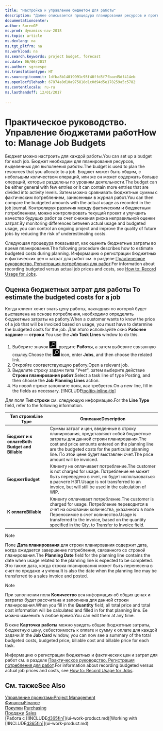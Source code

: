 ```yaml
---
title: "Настройка и управление бюджетом для работы"
description: "Далее описывается процедура планирования ресурсов и прогнозирования и контроля себестоимости для проекта путем настройки бюджета для каждой работы."
documentationcenter: 
author: SorenGP
ms.prod: dynamics-nav-2018
ms.topic: article
ms.devlang: na
ms.tgt_pltfrm: na
ms.workload: na
ms.search.keywords: project budget, forecast
ms.date: 06/06/2017
ms.author: sgroespe
ms.translationtype: HT
ms.sourcegitcommit: 1dfba8b14019991c95f40ffd5f7fbaed5df414eb
ms.openlocfilehash: 67874a8d10a975818d1c0d94d5e178259a5c5782
ms.contentlocale: ru-ru
ms.lasthandoff: 12/01/2017

---
```

# <a name="how-to-manage-job-budgets"></a><span data-ttu-id="4124f-103">Практическое руководство. Управление бюджетами работ</span><span class="sxs-lookup"><span data-stu-id="4124f-103">How to: Manage Job Budgets</span></span>
<span data-ttu-id="4124f-104">Бюджет можно настроить для каждой работы.</span><span class="sxs-lookup"><span data-stu-id="4124f-104">You can set up a budget for each job.</span></span> <span data-ttu-id="4124f-105">Бюджет необходим для планирования ресурсов, выделенных для выполнения работы.</span><span class="sxs-lookup"><span data-stu-id="4124f-105">The budget is used to plan the resources that you allocate to a job.</span></span> <span data-ttu-id="4124f-106">Бюджет может быть общим, с небольшим количеством операций, или же он может содержать больше операций, которые разделены по уровням деятельности.</span><span class="sxs-lookup"><span data-stu-id="4124f-106">The budget can be either general with few entries or it can contain more entries that are divided into activity levels.</span></span> <span data-ttu-id="4124f-107">Затем можно сравнивать бюджетные суммы с фактическим потреблением, занесенным в журнал работ.</span><span class="sxs-lookup"><span data-stu-id="4124f-107">You can then compare the budgeted amounts with the actual usage as recorded in the job journal.</span></span> <span data-ttu-id="4124f-108">Контролируя различия между фактическим и бюджетным потреблением, можно контролировать текущий проект и улучшить качество будущих работ за счет снижения риска неправильной оценки затрат.</span><span class="sxs-lookup"><span data-stu-id="4124f-108">By monitoring differences between actual usage and budgeted usage, you can control an ongoing project and improve the quality of future jobs by reducing the risk of underestimating costs.</span></span>

<span data-ttu-id="4124f-109">Следующая процедура показывает, как оценить бюджетные затраты во время планирования.</span><span class="sxs-lookup"><span data-stu-id="4124f-109">The following procedure describes how to estimate budgeted costs during planning.</span></span> <span data-ttu-id="4124f-110">Информацию о регистрации бюджетных и фактических цен и затрат для работ см. в разделе [Практическое руководство. Регистрация потребления для работ](projects-how-record-job-usage.md).</span><span class="sxs-lookup"><span data-stu-id="4124f-110">For information about recording budgeted versus actual job prices and costs, see [How to: Record Usage for Jobs](projects-how-record-job-usage.md).</span></span>  

## <span data-ttu-id="4124f-111"><a name="JobBudgetCosts"></a> Оценка бюджетных затрат для работы</span><span class="sxs-lookup"><span data-stu-id="4124f-111"><a name="JobBudgetCosts"></a> To estimate the budgeted costs for a job</span></span>
<span data-ttu-id="4124f-112">Когда клиент хочет знать цену работы, накладная по которой будет выставлена на основе потребления, необходимо определить бюджетные затраты на работу.</span><span class="sxs-lookup"><span data-stu-id="4124f-112">When a customer wants to know the price of a job that will be invoiced based on usage, you must have to determine the budgeted costs for the job.</span></span> <span data-ttu-id="4124f-113">Для этого используйте окно **Рабочее задание — строки**.</span><span class="sxs-lookup"><span data-stu-id="4124f-113">You use the **Job Task Lines** window to do this.</span></span>

1. <span data-ttu-id="4124f-114">Выберите значок ![Поиск страницы или отчета](media/ui-search/search_small.png "Значок поиска страницы или отчета"), введите **Работы**, а затем выберите связанную ссылку.</span><span class="sxs-lookup"><span data-stu-id="4124f-114">Choose the ![Search for Page or Report](media/ui-search/search_small.png "Search for Page or Report icon") icon, enter **Jobs**, and then choose the related link.</span></span>  
2. <span data-ttu-id="4124f-115">Откройте соответствующую работу.</span><span class="sxs-lookup"><span data-stu-id="4124f-115">Open a relevant job.</span></span>
3. <span data-ttu-id="4124f-116">Выделите строку задачи типа "Учет", затем выберите действие **Строки планирования работ**.</span><span class="sxs-lookup"><span data-stu-id="4124f-116">Select a task line of type Posting, and then choose the **Job Planning Lines** action.</span></span>
4. <span data-ttu-id="4124f-117">На новой строке заполните поля, как требуется.</span><span class="sxs-lookup"><span data-stu-id="4124f-117">On a new line, fill in the fields as necessary.</span></span> [!INCLUDE[tooltip-inline-tip](includes/tooltip-inline-tip_md.md)]   

<span data-ttu-id="4124f-118">Для поля **Тип строки** см. следующую информацию.</span><span class="sxs-lookup"><span data-stu-id="4124f-118">For the **Line Type** field, refer to the following information.</span></span>  

| <span data-ttu-id="4124f-119">Тип строки</span><span class="sxs-lookup"><span data-stu-id="4124f-119">Line Type</span></span> | <span data-ttu-id="4124f-120">Описание</span><span class="sxs-lookup"><span data-stu-id="4124f-120">Description</span></span> |
| --- | --- |
| <span data-ttu-id="4124f-121">**Бюджет и к оплате**</span><span class="sxs-lookup"><span data-stu-id="4124f-121">**Both Budget and Billable**</span></span> |<span data-ttu-id="4124f-122">Суммы затрат и цен, введенные в строку планирования, представляют собой бюджетные затраты для данной строки планирования.</span><span class="sxs-lookup"><span data-stu-id="4124f-122">The cost and price amounts entered on the planning line are the budgeted costs for the particular planning line.</span></span> <span data-ttu-id="4124f-123">По этой цене будет выставлен счет.</span><span class="sxs-lookup"><span data-stu-id="4124f-123">The price amount will be invoiced.</span></span> |
| <span data-ttu-id="4124f-124">**Бюджет**</span><span class="sxs-lookup"><span data-stu-id="4124f-124">**Budget**</span></span> |<span data-ttu-id="4124f-125">Клиенту не оплачивает потребление.</span><span class="sxs-lookup"><span data-stu-id="4124f-125">The customer is not charged for usage.</span></span> <span data-ttu-id="4124f-126">Потребление не может быть переведено в счет, но будет использоваться в расчете НЗП.</span><span class="sxs-lookup"><span data-stu-id="4124f-126">Usage is not transferred to an invoice, but will still be used in the calculation of WIP.</span></span> |
| <span data-ttu-id="4124f-127">**К оплате**</span><span class="sxs-lookup"><span data-stu-id="4124f-127">**Billable**</span></span> |<span data-ttu-id="4124f-128">Клиенту оплачивает потребление.</span><span class="sxs-lookup"><span data-stu-id="4124f-128">The customer is charged for usage.</span></span> <span data-ttu-id="4124f-129">Потребление переводится в счет на основании количества, указанного в поле Переносимое в счет количество.</span><span class="sxs-lookup"><span data-stu-id="4124f-129">Usage is transferred to the invoice, based on the quantity specified in the Qty. to Transfer to Invoice field.</span></span> |

> [!NOTE]  
>   <span data-ttu-id="4124f-130">Поле **Дата планирования** для строки планирования содержит дата, когда ожидается завершение потребления, связанного со строкой планирования.</span><span class="sxs-lookup"><span data-stu-id="4124f-130">The **Planning Date** field for the planning line contains the date when usage related to the planning line is expected to be completed.</span></span> <span data-ttu-id="4124f-131">Это также дата, когда строка планирования может быть перенесена в счет по продаже и учтена.</span><span class="sxs-lookup"><span data-stu-id="4124f-131">It is also the date when the planning line may be transferred to a sales invoice and posted.</span></span>  

> [!NOTE]  
>   <span data-ttu-id="4124f-132">При заполнении поля **Количество** вся информация об общих ценах и затратах будет рассчитана и заполнена для данной строки планирования.</span><span class="sxs-lookup"><span data-stu-id="4124f-132">When you fill in the **Quantity** field, all total price and total cost information will be calculated and filled in for that planning line.</span></span> <span data-ttu-id="4124f-133">Ее можно изменить в любое время.</span><span class="sxs-lookup"><span data-stu-id="4124f-133">You can edit them at any time.</span></span>

<span data-ttu-id="4124f-134">В окне **Карточка работы** можно увидеть общие бюджетные затраты, бюджетную цену, себестоимость к оплате и сумму к оплате для каждой задачи.</span><span class="sxs-lookup"><span data-stu-id="4124f-134">In the **Job Card** window, you can now see a summary of the total budgeted costs, budgeted price, billable cost and billable price for each task.</span></span>

<span data-ttu-id="4124f-135">Информацию о регистрации бюджетных и фактических цен и затрат для работ см. в разделе [Практическое руководство. Регистрация потребления для работ](projects-how-record-job-usage.md).</span><span class="sxs-lookup"><span data-stu-id="4124f-135">For information about recording budgeted versus actual job prices and costs, see [How to: Record Usage for Jobs](projects-how-record-job-usage.md).</span></span>

## <a name="see-also"></a><span data-ttu-id="4124f-136">См. также</span><span class="sxs-lookup"><span data-stu-id="4124f-136">See Also</span></span>
[<span data-ttu-id="4124f-137">Управление проектами</span><span class="sxs-lookup"><span data-stu-id="4124f-137">Project Management</span></span>](projects-manage-projects.md)  
[<span data-ttu-id="4124f-138">Финансы</span><span class="sxs-lookup"><span data-stu-id="4124f-138">Finance</span></span>](finance.md)  
<span data-ttu-id="4124f-139">[Покупки](purchasing-manage-purchasing.md)       </span><span class="sxs-lookup"><span data-stu-id="4124f-139">[Purchasing](purchasing-manage-purchasing.md)       </span></span>  
<span data-ttu-id="4124f-140">[Продажи](sales-manage-sales.md)    </span><span class="sxs-lookup"><span data-stu-id="4124f-140">[Sales](sales-manage-sales.md)    </span></span>  
<span data-ttu-id="4124f-141">[Работа с [!INCLUDE[d365fin](includes/d365fin_md.md)]](ui-work-product.md)</span><span class="sxs-lookup"><span data-stu-id="4124f-141">[Working with [!INCLUDE[d365fin](includes/d365fin_md.md)]](ui-work-product.md)</span></span>  

